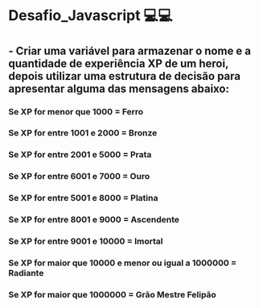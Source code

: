 # Desafio_Javascript 💻💻

## - Criar uma **variável** para armazenar o nome e a quantidade de experiência XP de um heroi, depois utilizar uma estrutura de decisão para apresentar alguma das mensagens abaixo:

### Se XP for menor que 1000 = Ferro
### Se XP for entre 1001 e 2000  = Bronze
### Se XP for entre 2001 e 5000 = Prata 
### Se XP for entre 6001 e 7000 = Ouro
### Se XP for entre 5001 e 8000 = Platina 
### Se XP for entre 8001 e 9000 = Ascendente
### Se XP for entre 9001 e 10000 = Imortal
### Se XP for maior que 10000 e menor ou igual a 1000000 = Radiante
### Se XP for maior que 1000000 = Grão Mestre Felipão 